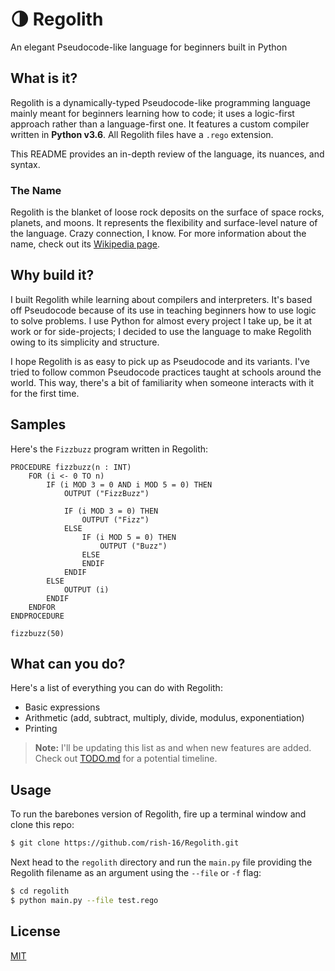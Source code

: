 # 🌗 Regolith
An elegant Pseudocode-like language for beginners built in Python

## What is it?
Regolith is a dynamically-typed Pseudocode-like programming language mainly meant for beginners learning how to code; it uses a logic-first approach rather than a language-first one. It features a custom compiler written in **Python v3.6**. All Regolith files have a `.rego` extension.

This README provides an in-depth review of the language, its nuances, and syntax.

### The Name
Regolith is the blanket of loose rock deposits on the surface of space rocks, planets, and moons. It represents the flexibility and surface-level nature of the language. Crazy connection, I know. For more information about the name, check out its [Wikipedia page](https://en.wikipedia.org/wiki/Regolith).

## Why build it?
I built Regolith while learning about compilers and interpreters. It's based off Pseudocode because of its use in teaching beginners how to use logic to solve problems. I use Python for almost every project I take up, be it at work or for side-projects; I decided to use the language to make Regolith owing to its simplicity and structure.

I hope Regolith is as easy to pick up as Pseudocode and its variants. I've tried to follow common Pseudocode practices taught at schools around the world. This way, there's a bit of familiarity when someone interacts with it for the first time.

## Samples
Here's the `Fizzbuzz` program written in Regolith:

```
PROCEDURE fizzbuzz(n : INT)
    FOR (i <- 0 TO n)
        IF (i MOD 3 = 0 AND i MOD 5 = 0) THEN
            OUTPUT ("FizzBuzz")
            
            IF (i MOD 3 = 0) THEN
                OUTPUT ("Fizz")
            ELSE
                IF (i MOD 5 = 0) THEN
                    OUTPUT ("Buzz")
                ELSE
                ENDIF
            ENDIF
        ELSE    
            OUTPUT (i)
        ENDIF
    ENDFOR
ENDPROCEDURE

fizzbuzz(50)
```

## What can you do?
Here's a list of everything you can do with Regolith:

- Basic expressions
- Arithmetic (add, subtract, multiply, divide, modulus, exponentiation)
- Printing

> **Note:** I'll be updating this list as and when new features are added. Check out [TODO.md](https://github.com/rish-16/Regolith/blob/master/TODO.md) for a potential timeline.

## Usage

To run the barebones version of Regolith, fire up a terminal window and clone this repo:

```bash
$ git clone https://github.com/rish-16/Regolith.git
```

Next head to the `regolith` directory and run the `main.py` file providing the Regolith filename as an argument using the `--file` or `-f` flag:
```bash
$ cd regolith
$ python main.py --file test.rego
```

## License
[MIT](https://github.com/rish-16/Regolith/blob/master/LICENSE)
